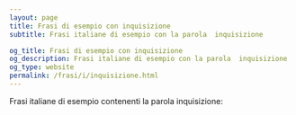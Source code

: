 ```yaml
---
layout: page
title: Frasi di esempio con inquisizione 
subtitle: Frasi italiane di esempio con la parola  inquisizione

og_title: Frasi di esempio con inquisizione 
og_description: Frasi italiane di esempio con la parola  inquisizione
og_type: website
permalink: /frasi/i/inquisizione.html
---
```


Frasi italiane di esempio contenenti la parola inquisizione:


